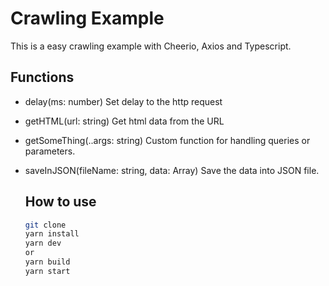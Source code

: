 # Crawling Example

This is a easy crawling example with Cheerio, Axios and Typescript.

## Functions

- delay(ms: number)
  Set delay to the http request

- getHTML(url: string)
  Get html data from the URL

- getSomeThing(..args: string)
  Custom function for handling queries or parameters.

- saveInJSON(fileName: string, data: Array<object>)
  Save the data into JSON file.

## How to use

```sh
git clone
yarn install
yarn dev
or
yarn build
yarn start
```

